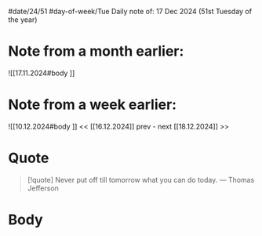 
#date/24/51
#day-of-week/Tue
Daily note of: 17 Dec 2024 (51st Tuesday of the year)

# Note from a month earlier:
![[17.11.2024#body ]]

# Note from a week earlier:
![[10.12.2024#body ]]
 << [[16.12.2024]] prev - next [[18.12.2024]] >>
# Quote

> [!quote] Never put off till tomorrow what you can do today.
> — Thomas Jefferson
# Body


